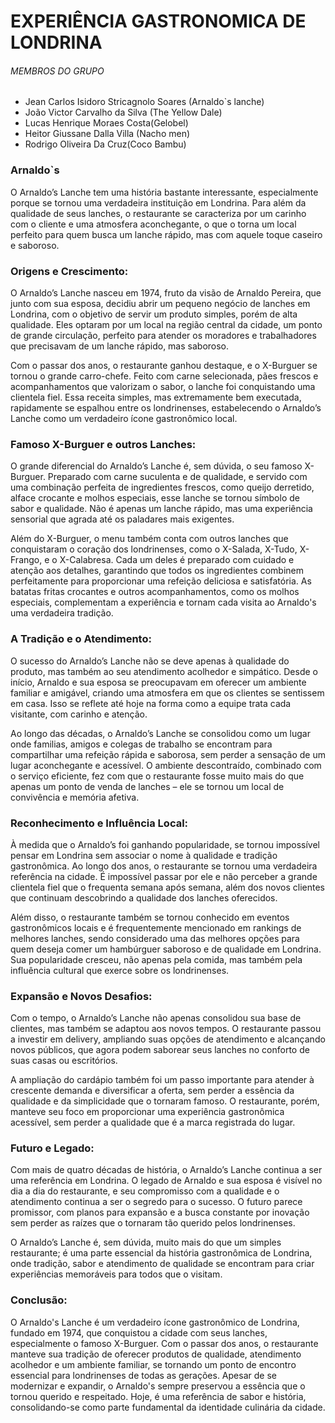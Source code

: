 # EXPERIÊNCIA GASTRONOMICA DE LONDRINA


######  MEMBROS DO GRUPO 

 * Jean Carlos Isidoro Stricagnolo Soares (Arnaldo`s lanche)
 * João Victor Carvalho da Silva (The Yellow Dale)
 * Lucas Henrique Moraes Costa(Gelobel)
 * Heitor Giussane Dalla Villa (Nacho men)
 * Rodrigo Oliveira Da Cruz(Coco Bambu)


###  Arnaldo`s 

O Arnaldo’s Lanche tem uma história bastante interessante, especialmente porque se tornou uma verdadeira instituição em Londrina. Para além da qualidade de seus lanches, o restaurante se caracteriza por um carinho com o cliente e uma atmosfera aconchegante, o que o torna um local perfeito para quem busca um lanche rápido, mas com aquele toque caseiro e saboroso.

### Origens e Crescimento:
O Arnaldo’s Lanche nasceu em 1974, fruto da visão de Arnaldo Pereira, que junto com sua esposa, decidiu abrir um pequeno negócio de lanches em Londrina, com o objetivo de servir um produto simples, porém de alta qualidade. Eles optaram por um local na região central da cidade, um ponto de grande circulação, perfeito para atender os moradores e trabalhadores que precisavam de um lanche rápido, mas saboroso.

Com o passar dos anos, o restaurante ganhou destaque, e o X-Burguer se tornou o grande carro-chefe. Feito com carne selecionada, pães frescos e acompanhamentos que valorizam o sabor, o lanche foi conquistando uma clientela fiel. Essa receita simples, mas extremamente bem executada, rapidamente se espalhou entre os londrinenses, estabelecendo o Arnaldo’s Lanche como um verdadeiro ícone gastronômico local.

### Famoso X-Burguer e outros Lanches:
O grande diferencial do Arnaldo’s Lanche é, sem dúvida, o seu famoso X-Burguer. Preparado com carne suculenta e de qualidade, e servido com uma combinação perfeita de ingredientes frescos, como queijo derretido, alface crocante e molhos especiais, esse lanche se tornou símbolo de sabor e qualidade. Não é apenas um lanche rápido, mas uma experiência sensorial que agrada até os paladares mais exigentes.

Além do X-Burguer, o menu também conta com outros lanches que conquistaram o coração dos londrinenses, como o X-Salada, X-Tudo, X-Frango, e o X-Calabresa. Cada um deles é preparado com cuidado e atenção aos detalhes, garantindo que todos os ingredientes combinem perfeitamente para proporcionar uma refeição deliciosa e satisfatória. As batatas fritas crocantes e outros acompanhamentos, como os molhos especiais, complementam a experiência e tornam cada visita ao Arnaldo's uma verdadeira tradição.

### A Tradição e o Atendimento:
O sucesso do Arnaldo’s Lanche não se deve apenas à qualidade do produto, mas também ao seu atendimento acolhedor e simpático. Desde o início, Arnaldo e sua esposa se preocupavam em oferecer um ambiente familiar e amigável, criando uma atmosfera em que os clientes se sentissem em casa. Isso se reflete até hoje na forma como a equipe trata cada visitante, com carinho e atenção.

Ao longo das décadas, o Arnaldo’s Lanche se consolidou como um lugar onde familias, amigos e colegas de trabalho se encontram para compartilhar uma refeição rápida e saborosa, sem perder a sensação de um lugar aconchegante e acessível. O ambiente descontraído, combinado com o serviço eficiente, fez com que o restaurante fosse muito mais do que apenas um ponto de venda de lanches – ele se tornou um local de convivência e memória afetiva.

### Reconhecimento e Influência Local:
À medida que o Arnaldo’s foi ganhando popularidade, se tornou impossível pensar em Londrina sem associar o nome à qualidade e tradição gastronômica. Ao longo dos anos, o restaurante se tornou uma verdadeira referência na cidade. É impossível passar por ele e não perceber a grande clientela fiel que o frequenta semana após semana, além dos novos clientes que continuam descobrindo a qualidade dos lanches oferecidos.

Além disso, o restaurante também se tornou conhecido em eventos gastronômicos locais e é frequentemente mencionado em rankings de melhores lanches, sendo considerado uma das melhores opções para quem deseja comer um hambúrguer saboroso e de qualidade em Londrina. Sua popularidade cresceu, não apenas pela comida, mas também pela influência cultural que exerce sobre os londrinenses.

### Expansão e Novos Desafios:
Com o tempo, o Arnaldo’s Lanche não apenas consolidou sua base de clientes, mas também se adaptou aos novos tempos. O restaurante passou a investir em delivery, ampliando suas opções de atendimento e alcançando novos públicos, que agora podem saborear seus lanches no conforto de suas casas ou escritórios.

A ampliação do cardápio também foi um passo importante para atender à crescente demanda e diversificar a oferta, sem perder a essência da qualidade e da simplicidade que o tornaram famoso. O restaurante, porém, manteve seu foco em proporcionar uma experiência gastronômica acessível, sem perder a qualidade que é a marca registrada do lugar.

### Futuro e Legado:
Com mais de quatro décadas de história, o Arnaldo’s Lanche continua a ser uma referência em Londrina. O legado de Arnaldo e sua esposa é visível no dia a dia do restaurante, e seu compromisso com a qualidade e o atendimento continua a ser o segredo para o sucesso. O futuro parece promissor, com planos para expansão e a busca constante por inovação sem perder as raízes que o tornaram tão querido pelos londrinenses.

O Arnaldo’s Lanche é, sem dúvida, muito mais do que um simples restaurante; é uma parte essencial da história gastronômica de Londrina, onde tradição, sabor e atendimento de qualidade se encontram para criar experiências memoráveis para todos que o visitam.

### Conclusão: 
O Arnaldo's Lanche é um verdadeiro ícone gastronômico de Londrina, fundado em 1974, que conquistou a cidade com seus lanches, especialmente o famoso X-Burguer. Com o passar dos anos, o restaurante manteve sua tradição de oferecer produtos de qualidade, atendimento acolhedor e um ambiente familiar, se tornando um ponto de encontro essencial para londrinenses de todas as gerações. Apesar de se modernizar e expandir, o Arnaldo's sempre preservou a essência que o tornou querido e respeitado. Hoje, é uma referência de sabor e história, consolidando-se como parte fundamental da identidade culinária da cidade.